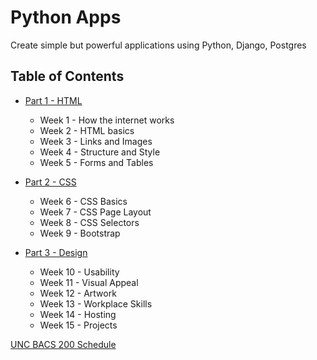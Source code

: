 # Python Apps

Create simple but powerful applications using Python, Django, Postgres


## Table of Contents

* [Part 1 - HTML](Part1.md)

    * Week 1 - How the internet works
    * Week 2 - HTML basics
    * Week 3 - Links and Images
    * Week 4 - Structure and Style
    * Week 5 - Forms and Tables

* [Part 2 - CSS](Part2.md)

    * Week 6 - CSS Basics
    * Week 7 - CSS Page Layout
    * Week 8 - CSS Selectors
    * Week 9 - Bootstrap

* [Part 3 - Design](Part3.md)

    * Week 10 - Usability
    * Week 11 - Visual Appeal
    * Week 12 - Artwork
    * Week 13 - Workplace Skills
    * Week 14 - Hosting
    * Week 15 - Projects

[UNC BACS 200 Schedule](ScheduleBACS200.md)

